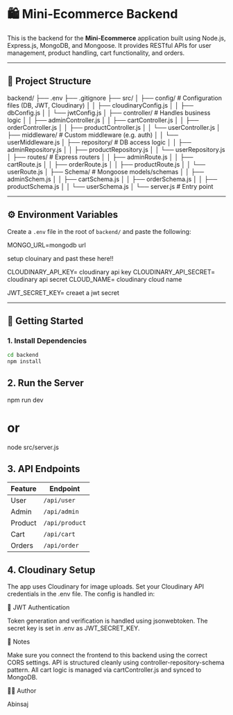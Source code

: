 # 🛍️ Mini-Ecommerce Backend

This is the backend for the **Mini-Ecommerce** application built using Node.js, Express.js, MongoDB, and Mongoose. It provides RESTful APIs for user management, product handling, cart functionality, and orders.

---

## 📁 Project Structure

backend/
├── .env
├── .gitignore
├── src/
│   ├── config/                    # Configuration files (DB, JWT, Cloudinary)
│   │   ├── cloudinaryConfig.js
│   │   ├── dbConfig.js
│   │   └── jwtConfig.js
│   ├── controller/               # Handles business logic
│   │   ├── adminController.js
│   │   ├── cartController.js
│   │   ├── orderController.js
│   │   ├── productController.js
│   │   └── userController.js
│   ├── middleware/              # Custom middleware (e.g. auth)
│   │   └── userMiddleware.js
│   ├── repository/              # DB access logic
│   │   ├── adminRepository.js
│   │   ├── productRepository.js
│   │   └── userRepository.js
│   ├── routes/                  # Express routers
│   │   ├── adminRoute.js
│   │   ├── cartRoute.js
│   │   ├── orderRoute.js
│   │   ├── productRoute.js
│   │   └── userRoute.js
│   ├── Schema/                  # Mongoose models/schemas
│   │   ├── adminSchem.js
│   │   ├── cartSchema.js
│   │   ├── orderSchema.js
│   │   ├── productSchema.js
│   │   └── userSchema.js
│   └── server.js                # Entry point



---

## ⚙️ Environment Variables

Create a `.env` file in the root of `backend/` and paste the following:

MONGO_URL=mongodb url

setup clouinary and past these here!!

CLOUDINARY_API_KEY= cloudinary api key
CLOUDINARY_API_SECRET= cloudinary api secret
CLOUD_NAME= cloudinary cloud name

JWT_SECRET_KEY= creaet a jwt secret


---

## 🚀 Getting Started

### 1. Install Dependencies

```bash
cd backend
npm install
```

## 2. Run the Server

npm run dev  
# or
node src/server.js

## 3. API Endpoints

| Feature | Endpoint       |
| ------- | -------------- |
| User    | `/api/user`    |
| Admin   | `/api/admin`   |
| Product | `/api/product` |
| Cart    | `/api/cart`    |
| Orders  | `/api/order`   |


## 4. Cloudinary Setup

The app uses Cloudinary for image uploads. Set your Cloudinary API credentials in the .env file. The config is handled in:


🔐 JWT Authentication

Token generation and verification is handled using jsonwebtoken.
The secret key is set in .env as JWT_SECRET_KEY.


📌 Notes

Make sure you connect the frontend to this backend using the correct CORS settings.
API is structured cleanly using controller-repository-schema pattern.
All cart logic is managed via cartController.js and synced to MongoDB.

👨‍💻 Author

Abinsaj

